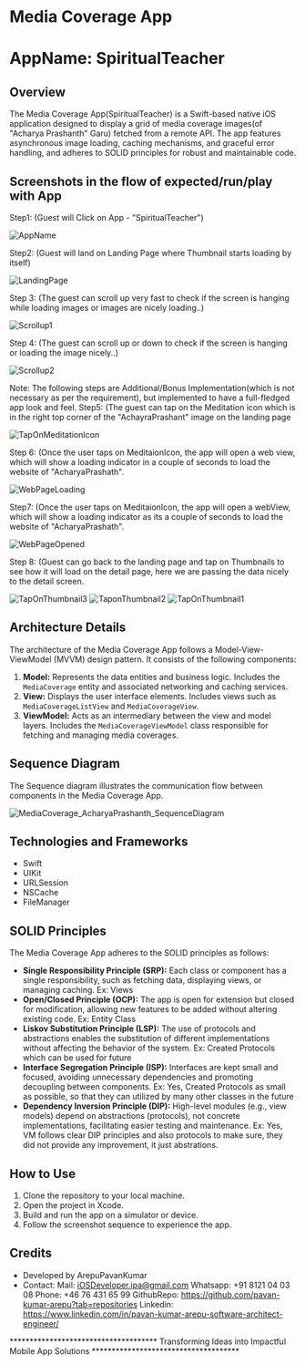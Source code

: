 # Media Coverage App 
# AppName: SpiritualTeacher

## Overview

The Media Coverage App(SpiritualTeacher) is a Swift-based native iOS application designed to display a grid of media coverage images(of "Acharya Prashanth" Garu) fetched from a remote API. 
The app features asynchronous image loading, caching mechanisms, and graceful error handling, and adheres to SOLID principles for robust and maintainable code.

## Screenshots in the flow of expected/run/play with App

Step1: (Guest will Click on App - "SpiritualTeacher")

![AppName](https://github.com/pavan-kumar-arepu/SmartImageLoader/assets/13812858/d50adb34-654a-459b-9a8f-94b859a14dd1)

Step2: (Guest will land on Landing Page where Thumbnail starts loading by itself)

![LandingPage](https://github.com/pavan-kumar-arepu/SmartImageLoader/assets/13812858/e3a18ff6-3eed-4815-a100-6c1ebef400f9)

Step 3: (The guest can scroll up very fast to check if the screen is hanging while loading images or images are nicely loading..)

![Scrollup1](https://github.com/pavan-kumar-arepu/SmartImageLoader/assets/13812858/1c2ab194-8fb6-4d0d-84fa-74ec41eb9827)

Step 4: (The guest can scroll up or down to check if the screen is hanging or loading the image nicely..)

![Scrollup2](https://github.com/pavan-kumar-arepu/SmartImageLoader/assets/13812858/aeb945b0-086f-4207-bb38-1b452091cc9a)

Note: The following steps are Additional/Bonus Implementation(which is not necessary as per the requirement), but implemented to have a full-fledged app look and feel.
Step5: (The guest can tap on the Meditation icon which is in the right top corner of the "AchayraPrashant" image on the landing page

![TapOnMeditationIcon](https://github.com/pavan-kumar-arepu/SmartImageLoader/assets/13812858/88b7ca15-b89a-4220-9bd0-8956af625162)

Step 6: (Once the user taps on MeditaionIcon, the app will open a web view, which will show a loading indicator in a couple of seconds to load the website of "AcharyaPrashath".

![WebPageLoading](https://github.com/pavan-kumar-arepu/SmartImageLoader/assets/13812858/f99683b7-b03d-4dee-874d-24b62a9ee4fc)

Step7: (Once the user taps on MeditaionIcon, the app will open a webView, which will show a loading indicator as its a couple of seconds to load the website of "AcharyaPrashath".

![WebPageOpened](https://github.com/pavan-kumar-arepu/SmartImageLoader/assets/13812858/711dbd1f-0754-46bb-9387-cf394cdc288f)

Step 8: (Guest can go back to the landing page and tap on Thumbnails to see how it will load on the detail page, here we are passing the data nicely to the detail screen.

![TapOnThumbnail3](https://github.com/pavan-kumar-arepu/SmartImageLoader/assets/13812858/40ec1842-f4f4-4226-bc57-e1dce069de7e)
![TaponThumbnail2](https://github.com/pavan-kumar-arepu/SmartImageLoader/assets/13812858/d64c95e7-9d7d-483e-b307-84d4bf015e76)
![TapOnThumbnail1](https://github.com/pavan-kumar-arepu/SmartImageLoader/assets/13812858/337d6b29-4c9e-4426-9895-aa8c13492f6d)



## Architecture Details

The architecture of the Media Coverage App follows a Model-View-ViewModel (MVVM) design pattern. It consists of the following components:

1. **Model:** Represents the data entities and business logic. Includes the `MediaCoverage` entity and associated networking and caching services.
2. **View:** Displays the user interface elements. Includes views such as `MediaCoverageListView` and `MediaCoverageView`.
3. **ViewModel:** Acts as an intermediary between the view and model layers. Includes the `MediaCoverageViewModel` class responsible for fetching and managing media coverages.

## Sequence Diagram

The Sequence diagram illustrates the communication flow between components in the Media Coverage App.


![MediaCoverage_AcharyaPrashanth_SequenceDiagram](https://github.com/pavan-kumar-arepu/SmartImageLoader/assets/13812858/0789d591-2a98-4c3b-9dfb-1e994686d82d)



## Technologies and Frameworks

- Swift
- UIKit
- URLSession
- NSCache
- FileManager

## SOLID Principles

The Media Coverage App adheres to the SOLID principles as follows:

- **Single Responsibility Principle (SRP):** Each class or component has a single responsibility, such as fetching data, displaying views, or managing caching.
Ex: Views
- **Open/Closed Principle (OCP):** The app is open for extension but closed for modification, allowing new features to be added without altering existing code.
Ex: Entity Class
- **Liskov Substitution Principle (LSP):** The use of protocols and abstractions enables the substitution of different implementations without affecting the behavior of the system.
Ex: Created Protocols which can be used for future
- **Interface Segregation Principle (ISP):** Interfaces are kept small and focused, avoiding unnecessary dependencies and promoting decoupling between components.
Ex: Yes, Created Protocols as small as possible, so that they can utilized by many other classes in the future 
- **Dependency Inversion Principle (DIP):** High-level modules (e.g., view models) depend on abstractions (protocols), not concrete implementations, facilitating easier testing and maintenance.
Ex: Yes, VM follows clear DIP principles and also protocols to make sure, they did not provide any improvement, it just abstrations. 

## How to Use

1. Clone the repository to your local machine.
2. Open the project in Xcode.
3. Build and run the app on a simulator or device.
4. Follow the screenshot sequence to experience the app. 

## Credits

- Developed by ArepuPavanKumar
- Contact: 
Mail: iOSDeveloper.ipa@gmail.com
Whatsapp: +91 8121 04 03 08
Phone:  +46 76 431 65 99
GithubRepo: https://github.com/pavan-kumar-arepu?tab=repositories
Linkedin: https://www.linkedin.com/in/pavan-kumar-arepu-software-architect-engineer/

*************************************   Transforming Ideas into Impactful Mobile App Solutions *************************************
